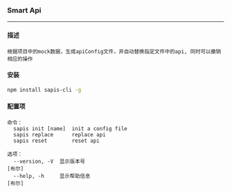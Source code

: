 ### Smart Api
---

#### 描述

```
根据项目中的mock数据，生成apiConfig文件，并自动替换指定文件中的api, 同时可以撤销相应的操作
```

#### 安装

```bash
npm install sapis-cli -g
```

#### 配置项

```
命令：
  sapis init [name]  init a config file
  sapis replace      replace api
  sapis reset        reset api

选项：
  --version, -V  显示版本号                                               [布尔]
  --help, -h     显示帮助信息                                             [布尔]
```

